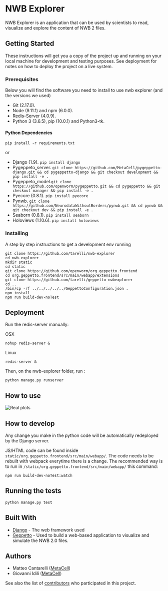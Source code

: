# NWB Explorer

NWB Explorer is an application that can be used by scientists to read, visualize and explore
the content of NWB 2 files. 

## Getting Started

These instructions will get you a copy of the project up and running on your local machine for development and testing purposes. See deployment for notes on how to deploy the project on a live system.

### Prerequisites 
Below you will find the software you need to install to use nwb explorer (and the versions we used)
* Git (2.17.0).
* Node (9.11.1) and npm (6.0.0).
* Redis-Server (4.0.9).
* Python 3 (3.6.5), pip (10.0.1) and Python3-tk.
#### Python Dependencies
 `pip install -r requirements.txt`

or

* Django (1.9). `pip install django`
* Pygeppeto_server. ```git clone https://github.com/MetaCell/pygeppetto-django.git && cd pygeppetto-django && git checkout development && pip install -e . ```
* Pygeppeto_model.```git clone https://github.com/openworm/pygeppetto.git && cd pygeppetto && git checkout manager && pip install -e . ```
* Pyecore (0.8.1). `pip install pyecore`
* Pynwb. ```git clone https://github.com/NeurodataWithoutBorders/pynwb.git && cd pynwb && git checkout dev && pip install -e . ```
* Seaborn (0.8.1). `pip install seaborn`
* Holoviews (1.10.6). `pip install holoviews`
 
### Installing

A step by step instructions to get a development env running

```
git clone https://github.com/tarelli/nwb-explorer
cd nwb-explorer
mkdir static
cd static
git clone https://github.com/openworm/org.geppetto.frontend
cd org.geppetto.frontend/src/main/webapp/extensions
git clone https://github.com/tarelli/geppetto-nwbexplorer
cd ..
/bin/cp -rf ../../../../../GeppettoConfiguration.json .
npm install
npm run build-dev-noTest
```
## Deployment

Run the redis-server manually:

OSX
```
nohup redis-server &
```
Linux
```
redis-server &
```
Then, on the nwb-explorer folder, run :
```
python manage.py runserver
```

## How to use

![Real plots](https://github.com/NeurodataWithoutBorders/nwb_hackathons/raw/master/HCK04_2018_Seattle/Projects/NWBExplorer/nwbexplorer.gif)
## How to develop

Any change you make in the python code will be automatically redeployed by the Django server.

JS/HTML code can be found inside `static/org.geppetto.frontend/src/main/webapp/`. The code needs to be rebuilt with webpack everytime there is a change. The recommended way is to run in `/static/org.geppetto.frontend/src/main/webapp/` this command:
```
npm run build-dev-noTest:watch
```

## Running the tests

```
python manage.py test
```
## Built With

* [Django](https://www.djangoproject.com/) - The web framework used
* [Geppetto](http://www.geppetto.org/) - Used to build a web-based application to visualize and simulate the NWB 2.0 files.


## Authors

* Matteo Cantarelli ([MetaCell](http://metacell.us))
* Giovanni Idili ([MetaCell](http://metacell.us))

See also the list of [contributors](https://github.com/tarelli/nwb-explorer/contributors) who participated in this project.



